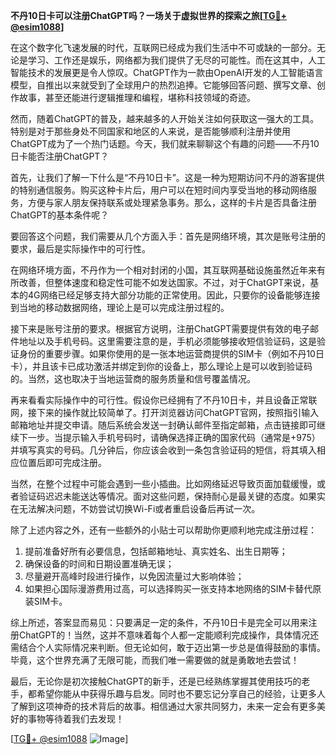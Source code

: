 **不丹10日卡可以注册ChatGPT吗？一场关于虚拟世界的探索之旅[[TG💪+ @esim1088](https://t.me/s/esim1088)]**

在这个数字化飞速发展的时代，互联网已经成为我们生活中不可或缺的一部分。无论是学习、工作还是娱乐，网络都为我们提供了无尽的可能性。而在这其中，人工智能技术的发展更是令人惊叹。ChatGPT作为一款由OpenAI开发的人工智能语言模型，自推出以来就受到了全球用户的热烈追捧。它能够回答问题、撰写文章、创作故事，甚至还能进行逻辑推理和编程，堪称科技领域的奇迹。

然而，随着ChatGPT的普及，越来越多的人开始关注如何获取这一强大的工具。特别是对于那些身处不同国家和地区的人来说，是否能够顺利注册并使用ChatGPT成为了一个热门话题。今天，我们就来聊聊这个有趣的问题——不丹10日卡能否注册ChatGPT？

首先，让我们了解一下什么是“不丹10日卡”。这是一种为短期访问不丹的游客提供的特别通信服务。购买这种卡片后，用户可以在短时间内享受当地的移动网络服务，方便与家人朋友保持联系或处理紧急事务。那么，这样的卡片是否具备注册ChatGPT的基本条件呢？

要回答这个问题，我们需要从几个方面入手：首先是网络环境，其次是账号注册的要求，最后是实际操作中的可行性。

在网络环境方面，不丹作为一个相对封闭的小国，其互联网基础设施虽然近年来有所改善，但整体速度和稳定性可能不如发达国家。不过，对于ChatGPT来说，基本的4G网络已经足够支持大部分功能的正常使用。因此，只要你的设备能够连接到当地的移动数据网络，理论上是可以完成注册过程的。

接下来是账号注册的要求。根据官方说明，注册ChatGPT需要提供有效的电子邮件地址以及手机号码。这里需要注意的是，手机必须能够接收短信验证码，这是验证身份的重要步骤。如果你使用的是一张本地运营商提供的SIM卡（例如不丹10日卡），并且该卡已成功激活并绑定到你的设备上，那么理论上是可以收到验证码的。当然，这也取决于当地运营商的服务质量和信号覆盖情况。

再来看看实际操作中的可行性。假设你已经拥有了不丹10日卡，并且设备正常联网，接下来的操作就比较简单了。打开浏览器访问ChatGPT官网，按照指引输入邮箱地址并提交申请。随后系统会发送一封确认邮件至指定邮箱，点击链接即可继续下一步。当提示输入手机号码时，请确保选择正确的国家代码（通常是+975）并填写真实的号码。几分钟后，你应该会收到一条包含验证码的短信，将其填入相应位置后即可完成注册。

当然，在整个过程中可能会遇到一些小插曲。比如网络延迟导致页面加载缓慢，或者验证码迟迟未能送达等情况。面对这些问题，保持耐心是最关键的态度。如果实在无法解决问题，不妨尝试切换Wi-Fi或者重启设备后再试一次。

除了上述内容之外，还有一些额外的小贴士可以帮助你更顺利地完成注册过程：

1. 提前准备好所有必要信息，包括邮箱地址、真实姓名、出生日期等；
2. 确保设备的时间和日期设置准确无误；
3. 尽量避开高峰时段进行操作，以免因流量过大影响体验；
4. 如果担心国际漫游费用过高，可以选择购买一张支持本地网络的SIM卡替代原装SIM卡。

综上所述，答案显而易见：只要满足一定的条件，不丹10日卡是完全可以用来注册ChatGPT的！当然，这并不意味着每个人都一定能顺利完成操作，具体情况还需结合个人实际情况来判断。但无论如何，敢于迈出第一步总是值得鼓励的事情。毕竟，这个世界充满了无限可能，而我们唯一需要做的就是勇敢地去尝试！

最后，无论你是初次接触ChatGPT的新手，还是已经熟练掌握其使用技巧的老手，都希望你能从中获得乐趣与启发。同时也不要忘记分享自己的经验，让更多人了解到这项神奇的技术背后的故事。相信通过大家共同努力，未来一定会有更多美好的事物等待着我们去发现！

[[TG💪+ @esim1088](https://t.me/s/esim1088) ![Image](https://i.postimg.cc/4NQfJmqS/Snipaste-2025-05-13-00-14-12.png)]